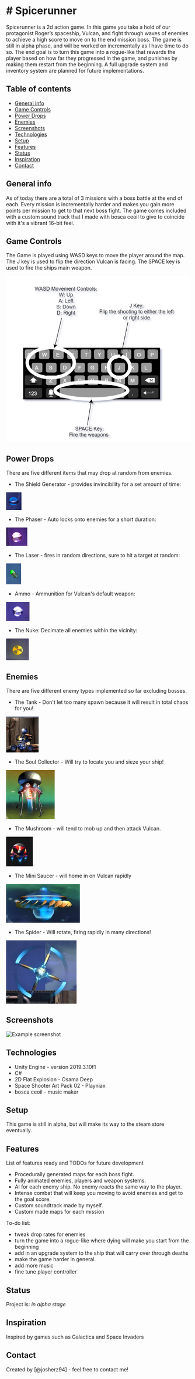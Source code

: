 # # Spicerunner
Spicerunner is a 2d action game.
In this game you take a hold of our protagonist Roger’s spaceship, Vulcan,
and fight through waves of enemies to achieve a high score to move on to the end mission boss.
The game is still in alpha phase, and will be worked on incrementally as I have time to do so.
The end goal is to turn this game into a rogue-like that rewards the player based on how far they 
progressed in the game, and punishes by making them restart from the beginning. A full upgrade system and
inventory system are planned for future implementations.

## Table of contents
* [General info](#general-info)
* [Game Controls](#game-controls)
* [Power Drops](#power-drops)
* [Enemies](#enemies)
* [Screenshots](#screenshots)
* [Technologies](#technologies)
* [Setup](#setup)
* [Features](#features)
* [Status](#status)
* [Inspiration](#inspiration)
* [Contact](#contact)

## General info
As of today there are a total of 3 missions with a boss battle at the end of each. Every mission is incrementally harder
and makes you gain more points per mission to get to that next boss fight. The game comes included with a custom sound track
that I made with bosca ceoil to give to coincide with it's a vibrant 16-bit feel.

## Game Controls
The Game is played using WASD keys to move the player around the map.
The J key is used to flip the direction Vulcan is facing.
The SPACE key is used to fire the ships main weapon.

![Controls](https://github.com/josherz94/spicerunner/blob/master/Screenshots/controls.PNG?raw=true)

## Power Drops 
There are five different items that may drop at random from enemies.

* The Shield Generator - provides invincibility for a set amount of time:

![Shield](https://github.com/josherz94/spicerunner/blob/master/Screenshots/shield.PNG?raw=true)
* The Phaser - Auto locks onto enemies for a short duration:

![Phaser](https://github.com/josherz94/spicerunner/blob/master/Screenshots/phaser.PNG?raw=true)
* The Laser - fires in random directions, sure to hit a target at random:

![Laser](https://github.com/josherz94/spicerunner/blob/master/Screenshots/laser.PNG?raw=true)
* Ammo - Ammunition for Vulcan's default weapon:

![Ammo](https://github.com/josherz94/spicerunner/blob/master/Screenshots/ammo.PNG?raw=true)
* The Nuke: Decimate all enemies within the vicinity:

![Nuke](https://github.com/josherz94/spicerunner/blob/master/Screenshots/nuke.PNG?raw=true)

## Enemies
There are five different enemy types implemented so far excluding bosses.

* The Tank - Don't let too many spawn because it will result in total chaos for you!

![Tank](https://github.com/josherz94/spicerunner/blob/master/Screenshots/tank.PNG?raw=true)

* The Soul Collector - Will try to locate you and sieze your ship!

![Soul-Collector](https://github.com/josherz94/spicerunner/blob/master/Screenshots/soul_collector.PNG?raw=true)

* The Mushroom - will tend to mob up and then attack Vulcan.

![Mushroom](https://github.com/josherz94/spicerunner/blob/master/Screenshots/mushroom.png?raw=true)

* The Mini Saucer - will home in on Vulcan rapidly

![Mini-Saucer](https://github.com/josherz94/spicerunner/blob/master/Screenshots/mini_saucer.PNG?raw=true)

* The Spider - Will rotate, firing rapidly in many directions! 

![Spider](https://github.com/josherz94/spicerunner/blob/master/Screenshots/spider.PNG?raw=true)

## Screenshots
![Example screenshot](./img/screenshot.png)

## Technologies
* Unity Engine - version 2019.3.10f1 
* C#
* 2D Flat Explosion - Osama Deep
* Space Shooter Art Pack 02 - Playniax
* bosca ceoil - music maker

## Setup
This game is still in alpha, but will make its way to the steam store eventually.


## Features
List of features ready and TODOs for future development
* Procedurally generated maps for each boss fight.
* Fully animated enemies, players and weapon systems.
* AI for each enemy ship. No enemy reacts the same way to the player.
* Intense combat that will keep you moving to avoid enemies and get to the goal score.
* Custom soundtrack made by myself.
* Custom made maps for each mission

To-do list:
* tweak drop rates for enemies
* turn the game into a rogue-like where dying will make you start from the beginning
* add in an upgrade system to the ship that will carry over through deaths
* make the game harder in general.
* add more music
* fine tune player controller

## Status
Project is: _in alpha stage_

## Inspiration
Inspired by games such as Galactica and Space Invaders

## Contact
Created by [@josherz94] - feel free to contact me!
